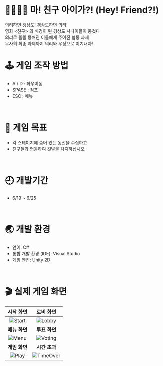 # 👨‍👨‍👦‍👦 마! 친구 아이가?! (Hey! Friend?!)
의리하면 갱상도! 갱상도하면 의리! <br>
영화 <친구> 의 배경이 된 경상도 사나이들이 뭉쳤다 <br>
의리로 똘똘 뭉쳐진 이들에게 주어진 협동 과제 <br>
무사히 최종 과제까지 의리와 우정으로 이겨내자! <br>

# 🕹 게임 조작 방법 <br>
- A / D : 좌우이동 <br>
- SPASE : 점프 <br>
- ESC : 메뉴 <br>
<br>

# 🚩 게임 목표 <br>
- 각 스테이지에 숨어 있는 동전을 수집하고 <br>
- 친구들과 협동하여 깃발을 차지하십시오 <br>
<br>

# 🕘 개발기간 <br>
- 6/19 ~ 6/25 <br>
<br>

# 🌏 개발 환경 <br>
- 언어: C# <br>
- 통합 개발 환경 (IDE): Visual Studio <br>
- 게임 엔진: Unity 2D <br>
<br>

# 🎬 실제 게임 화면 <br>

| **시작 화면** | **로비 화면** |
|:-------------:|:------------------:|
| ![Start]() | ![Lobby]() |
| **메뉴 화면** | **투표 화면** |
| ![Menu]() | ![Voting]() |
| **게임 화면** | **시간 초과** |
| ![Play]() | ![TimeOver]() |
